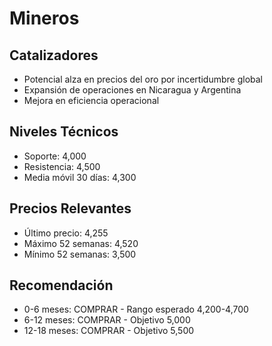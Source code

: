 # Mineros

## Catalizadores

- Potencial alza en precios del oro por incertidumbre global
- Expansión de operaciones en Nicaragua y Argentina
- Mejora en eficiencia operacional

## Niveles Técnicos

- Soporte: 4,000
- Resistencia: 4,500
- Media móvil 30 días: 4,300

## Precios Relevantes

- Último precio: 4,255
- Máximo 52 semanas: 4,520
- Mínimo 52 semanas: 3,500

## Recomendación

- 0-6 meses: COMPRAR - Rango esperado 4,200-4,700
- 6-12 meses: COMPRAR - Objetivo 5,000
- 12-18 meses: COMPRAR - Objetivo 5,500
